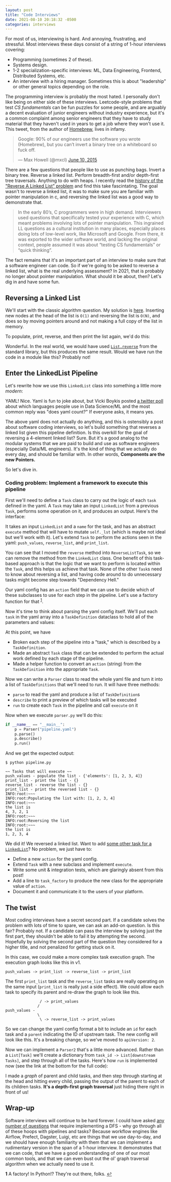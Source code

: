 ```yaml
---
layout: post
title: "Code Interviews"
date: 2021-08-10 20:18:32 -0500
categories: interviews
---
```


For most of us, interviewing is hard. And annoying, frustrating, and stressful. Most interviews these days consist of a string of 1-hour interviews covering:

- Programming (sometimes 2 of these).
- Systems design.
- 1-2 specialization-specific interviews: ML, Data Engineering, Frontend, Distributed Systems, etc.
- An interview with a hiring manager. Sometimes this is about "leadership" or other general topics depending on the role.

The programming interview is probably the most hated. I personally don't like being on either side of these interviews. Leetcode-style problems that test _CS fundamentals_ can be fun puzzles for some people, and are arguably a decent evaluation of junior engineers without industry experience, but it's a common complaint among senior engineers that they have to study material that they haven't used in years to get a job where they won't use it. This tweet, from the author of [Homebrew](https://brew.sh/), lives in infamy.

<blockquote class="twitter-tweet" data-dnt="true" data-theme="dark"><p lang="en" dir="ltr">Google: 90% of our engineers use the software you wrote (Homebrew), but you can’t invert a binary tree on a whiteboard so fuck off.</p>&mdash; Max Howell (@mxcl) <a href="https://twitter.com/mxcl/status/608682016205344768?ref_src=twsrc%5Etfw">June 10, 2015</a></blockquote> <script async src="https://platform.twitter.com/widgets.js" charset="utf-8"></script>

There are a few questions that people like to use as punching bags. Invert a binary tree. Reverse a linked list. Perform breadth-first and/or depth-first tree traversals. Anything to do with heaps. I recently read the [history of the "Reverse A Linked List" problem](https://www.hillelwayne.com/post/linked-lists/) and find this take fascintating. The goal wasn't to reverse a linked list, it was to make sure you are familiar with pointer manipulation in c, and reversing the linked list was a good way to demonstrate that.

> In the early 80’s, C programmers were in high demand. Interviewers used questions that specifically tested your experience with C, which meant problems involving lots of pointer manipulation. This ingrained LL questions as a cultural institution in many places, especially places doing lots of low-level work, like Microsoft and Google. From there, it was exported to the wider software world, and lacking the original context, people assumed it was about “testing CS fundamentals” or “quick thinking”.

The fact remains that it's an important part of an interview to make sure that a software engineer can code. So if we're going to be asked to reverse a linked list, what is the real underlying assessment? In 2021, that is probably no longer about pointer manipulation. What should it be about, then? Let's dig in and have some fun.

## Reversing a Linked List

We'll start with the classic algorithm question. My solution is [here](https://gist.github.com/alaiacano/35a63e7631b60641fc0342f31461b80d#file-ll-py). Inserting new nodes at the head of the list is `O(1)` and reversing the list is `O(N)`, and does so by moving pointers around and not making a full copy of the list in memory.

To populate, print, reverse, and then print the list again, we'd do this:

<script src="https://gist.github.com/35a63e7631b60641fc0342f31461b80d.js?file=run_ll.py" type="text/javascript"></script>

Wonderful. In the real world, we would have used [`List.reverse`](https://github.com/python/cpython/blob/e5c8ddb1714fb51ab1defa24352c98e0f01205dc/Objects/listobject.c#L1042-L1056) from the standard library, but this produces the same result. Would we have run the code in a module like this? Probably not!

## Enter the LinkedList Pipeline

Let's rewrite how we use this `LinkedList` class into something a little more _modern_:

<script src="https://gist.github.com/35a63e7631b60641fc0342f31461b80d.js?file=pipeline1.yaml" type="text/javascript"></script>

YAML! Nice. Yaml is fun to joke about, but Vicki Boykis posted [a twitter poll](https://twitter.com/vboykis/status/1407821631997759488) about which languages people use in Data Science/ML and the most common reply was "does yaml count?" If everyone asks, it means yes.

The above yaml does not actually do anything, and this is ostensibly a post about software coding interviews, so let's build something that reverses a linked list given this pipeline definition. Is this overkill for the goal of reversing a 4-element linked list? Sure. But it's a good analog to the modular systems that we are paid to build and use as software engineers (especially Data/ML engineers). It's the kind of thing that we actually do every day, and should be familiar with. In other words, **Components are the new Pointers.**

So let's dive in.

### Coding problem: Implement a framework to execute this pipeline

First we'll need to define a `Task` class to carry out the logic of each `task` defined in the yaml. A `Task` may take an input `LinkedList` from a previous `Task`, performs some operation on it, and produces an output. Here's the interface:

<script src="https://gist.github.com/35a63e7631b60641fc0342f31461b80d.js?file=base_task.py" type="text/javascript"></script>

It takes an input `LinkedList` and a `name` for the task, and has an abstract `execute` method that will have to mutate `self._lst` (which is maybe not ideal but we'll work with it). Let's extend `Task` to perform the actions seen in the yaml: `push_values`, `reverse_list`, and `print_list`.

<script src="https://gist.github.com/35a63e7631b60641fc0342f31461b80d.js?file=tasks.py" type="text/javascript"></script>

You can see that I moved the `reverse` method into `ReverseListTask`, so we can remove the method from the `LinkedList` class. One benefit of this task-based approach is that the logic that we want to perform is located within the `Task`, and this helps us achieve that task. None of the other `Task`s need to know about reversing a list, and having code around to do unnecessary tasks might become step towards "Dependency Hell."

Our yaml config has an `action` field that we can use to decide which of these subclasses to use for each step in the pipeline. Let's use a factory function for that <sup id="a1">[1](#f1)</sup>.

<script src="https://gist.github.com/35a63e7631b60641fc0342f31461b80d.js?file=task_factory.py" type="text/javascript"></script>

Now it's time to think about parsing the yaml config itself. We'll put each `task` in the yaml array into a `TaskDefinition` dataclass to hold all of the parameters and values:

<script src="https://gist.github.com/35a63e7631b60641fc0342f31461b80d.js?file=task_definition.py" type="text/javascript"></script>

At this point, we have

- Broken each step of the pipeline into a "task," which is described by a `TaskDefinition`.
- Made an abstract `Task` class that can be extended to perform the actual work defined by each stage of the pipeline.
- Made a helper function to convert an `action` (string) from the `TaskDefinition` into the appropriate `Task`.

Now we can write a `Parser` class to read the whole yaml file and turn it into a list of `TaskDefinitions` that we'll need to run. It will have three methods:

- `parse` to read the yaml and produce a list of `TaskDefinition`s
- `describe` to print a preview of which tasks will be executed
- `run` to create each `Task` in the pipeline and call `execute` on it

<script src="https://gist.github.com/35a63e7631b60641fc0342f31461b80d.js?file=parser.py" type="text/javascript"></script>

Now when we execute `parser.py` we'll do this:

```python
if __name__ == "__main__":
    p = Parser("pipeline.yaml")
    p.parse()
    p.describe()
    p.run()
```

And we get the expected output:

```
$ python pipeline.py

~~ Tasks that will execute ~~
push_values - populate the list - {'elements': [1, 2, 3, 4]}
print_list - print the list - {}
reverse_list - reverse the list - {}
print_list - print the reversed list - {}
INFO:root:~~~
INFO:root:Populating the list with: [1, 2, 3, 4]
INFO:root:~~~
the list is
4, 3, 2, 1
INFO:root:~~~
INFO:root:Reversing the list
INFO:root:~~~
the list is
1, 2, 3, 4
```

We did it! We reversed a linked list. Want to add [some other task for a `LinkedList`](https://www.geeksforgeeks.org/top-20-linked-list-interview-question/)? No problem, we just have to:

- Define a new `action` for the yaml config.
- Extend `Task` with a new subclass and implement `execute`.
- Write some unit & integration tests, which are glaringly absent from this post!
- Add a line to `task_factory` to produce the new class for the appropriate value of `action`.
- Document it and communicate it to the users of your platform.

## The twist

Most coding interviews have a secret second part. If a candidate solves the problem with lots of time to spare, we can ask an add-on question. Is this fair? Probably not. If a candidate can pass the interview by solving just the first part, they shouldn't be able to fail it by attempting the second. Hopefully by solving the second part of the question they considered for a higher title, and not penalized for getting stuck on it.

In this case, we could make a more complex task execution graph. The execution graph looks like this in v1.

```
push_values -> print_list -> reverse_list -> print_list
```

The first `print_list` task and the `reverse_list` tasks are really operating on the same input (`print_list` is really just a side effect). We could allow each task to specify its parent and re-draw the graph to look like this.

```
               / -> print_values
              /
push_values -
              \
               \ -> reverse_list -> print_values
```

So we can change the yaml config format a bit to include an `id` for each task and a `parent` indicating the ID of upstream task. The new config will look like this. It's a breaking change, so we've moved to `apiVersion: 2`.

<script src="https://gist.github.com/35a63e7631b60641fc0342f31461b80d.js?file=pipeline2.yaml" type="text/javascript"></script>

Now we can implement a `Parser2` that's a little more advanced. Rather than a `List[Task]` we'll create a dictionary from `task_id -> List[downstream Tasks]`, and step through all of the tasks. Here's how `run` is implemented now (see the link at the bottom for the full code):

<script src="https://gist.github.com/35a63e7631b60641fc0342f31461b80d.js?file=parser2.py" type="text/javascript"></script>

I made a _graph_ of parent and child tasks, and then step through starting at the head and hitting every child, passing the output of the parent to each of its children tasks. **It's a depth-first graph traversal** just hiding there right in front of us!

## Wrap-up

Software interviews will continue to be hard forever. I could have asked [any number of questions](https://leetcode.com/tag/depth-first-search/) that require implementing a DFS - why go through all of these hoops with pipelines and tasks? Because workflow engines like Airflow, Prefect, Dagster, Luigi, etc are things that we use day-to-day, and we should have enough familiarity with them that we can implement a rudimentary version in the span of a 1-hour interview. It demonstrates that we can code, that we have a good understanding of one of our most common tools, and that we can even bust out the ol' graph traversal algorithm when we actually need to use it.

<b id="f1">1</b> A factory! In Python!? They're out there, folks. [↩](#a1)
